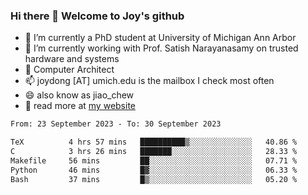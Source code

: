 ### Hi there 👋 Welcome to Joy's github

- 🔭 I’m currently a PhD student at University of Michigan Ann Arbor
- 🌱 I’m currently working with Prof. Satish Narayanasamy on trusted hardware and systems
- 👯 Computer Architect
- 📫 joydong [AT] umich.edu is the mailbox I check most often
- 😄 also know as jiao_chew
- 💬 read more at [my website](https://joydddd.github.io/)
<!--START_SECTION:waka-->

```txt
From: 23 September 2023 - To: 30 September 2023

TeX          4 hrs 57 mins   ██████████▒░░░░░░░░░░░░░░   40.86 %
C            3 hrs 26 mins   ███████░░░░░░░░░░░░░░░░░░   28.33 %
Makefile     56 mins         ██░░░░░░░░░░░░░░░░░░░░░░░   07.71 %
Python       46 mins         █▓░░░░░░░░░░░░░░░░░░░░░░░   06.33 %
Bash         37 mins         █▒░░░░░░░░░░░░░░░░░░░░░░░   05.20 %
```

<!--END_SECTION:waka-->
